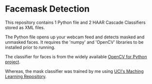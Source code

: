 # Facemask Detection

This repository contains 1 Python file and 2 HAAR Cascade Classifiers stored as XML files.

The Python file opens up your webcam feed and detects masked and unmasked faces. It requires the 'numpy' and 'OpenCV' libraries to be installed prior to running.

The classifier for faces is from the widely available [OpenCV for Python project](https://github.com/opencv/opencv/blob/master/data/haarcascades/haarcascade_frontalface_default.xml).

Whereas, the mask classifier was trained by me using [UCI's Maching Learning Repository](https://archive.ics.uci.edu/ml/datasets/CMU+Face+Images).
